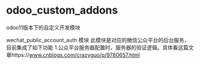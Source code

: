 # odoo_custom_addons
odoo11版本下的自定义开发模块


wechat_public_account_auth 模块
  此模块是对应的微信公众平台的后台服务，目前集成了如下功能
  1.公众平台服务器配置时，服务器的验证逻辑。具体看这篇文章https://www.cnblogs.com/crazyguo/p/9780657.html
